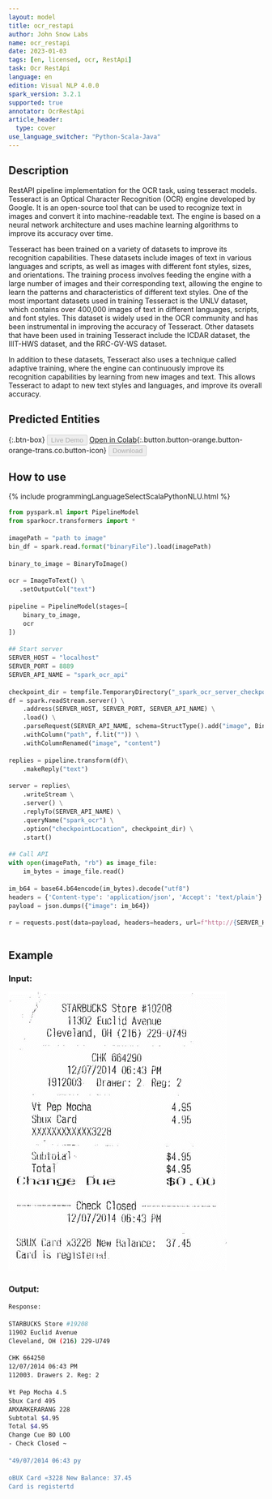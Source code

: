 ```yaml
---
layout: model
title: ocr_restapi
author: John Snow Labs
name: ocr_restapi
date: 2023-01-03
tags: [en, licensed, ocr, RestApi]
task: Ocr RestApi
language: en
edition: Visual NLP 4.0.0
spark_version: 3.2.1
supported: true
annotator: OcrRestApi
article_header:
  type: cover
use_language_switcher: "Python-Scala-Java"
---
```


## Description

RestAPI pipeline implementation for the OCR task, using tesseract models. Tesseract is an Optical Character Recognition (OCR) engine developed by Google. It is an open-source tool that can be used to recognize text in images and convert it into machine-readable text. The engine is based on a neural network architecture and uses machine learning algorithms to improve its accuracy over time.

Tesseract has been trained on a variety of datasets to improve its recognition capabilities. These datasets include images of text in various languages and scripts, as well as images with different font styles, sizes, and orientations. The training process involves feeding the engine with a large number of images and their corresponding text, allowing the engine to learn the patterns and characteristics of different text styles. One of the most important datasets used in training Tesseract is the UNLV dataset, which contains over 400,000 images of text in different languages, scripts, and font styles. This dataset is widely used in the OCR community and has been instrumental in improving the accuracy of Tesseract. Other datasets that have been used in training Tesseract include the ICDAR dataset, the IIIT-HWS dataset, and the RRC-GV-WS dataset.

In addition to these datasets, Tesseract also uses a technique called adaptive training, where the engine can continuously improve its recognition capabilities by learning from new images and text. This allows Tesseract to adapt to new text styles and languages, and improve its overall accuracy.

## Predicted Entities

{:.btn-box}
<button class="button button-orange" disabled>Live Demo</button>
[Open in Colab](https://github.com/JohnSnowLabs/spark-ocr-workshop/blob/master/tutorials/Certification_Trainings/6.2.SparkOcrRestApi.ipynb){:.button.button-orange.button-orange-trans.co.button-icon}
<button class="button button-orange" disabled>Download</button>

## How to use

<div class="tabs-box" markdown="1">
{% include programmingLanguageSelectScalaPythonNLU.html %}

```python
from pyspark.ml import PipelineModel
from sparkocr.transformers import *

imagePath = "path to image"
bin_df = spark.read.format("binaryFile").load(imagePath)

binary_to_image = BinaryToImage() 

ocr = ImageToText() \
   .setOutputCol("text")

pipeline = PipelineModel(stages=[
    binary_to_image,
    ocr
])

## Start server
SERVER_HOST = "localhost"
SERVER_PORT = 8889
SERVER_API_NAME = "spark_ocr_api"

checkpoint_dir = tempfile.TemporaryDirectory("_spark_ocr_server_checkpoint")
df = spark.readStream.server() \
    .address(SERVER_HOST, SERVER_PORT, SERVER_API_NAME) \
    .load() \
    .parseRequest(SERVER_API_NAME, schema=StructType().add("image", BinaryType())) \
    .withColumn("path", f.lit("")) \
    .withColumnRenamed("image", "content")

replies = pipeline.transform(df)\
    .makeReply("text") 

server = replies\
    .writeStream \
    .server() \
    .replyTo(SERVER_API_NAME) \
    .queryName("spark_ocr") \
    .option("checkpointLocation", checkpoint_dir) \
    .start()

## Call API
with open(imagePath, "rb") as image_file:
    im_bytes = image_file.read()

im_b64 = base64.b64encode(im_bytes).decode("utf8")
headers = {'Content-type': 'application/json', 'Accept': 'text/plain'}
payload = json.dumps({"image": im_b64})

r = requests.post(data=payload, headers=headers, url=f"http://{SERVER_HOST}:{SERVER_PORT}/{SERVER_API_NAME}")
```
```scala
```
</div>

## Example

### Input:
![Screenshot](../../_examples_ocr/image2.png)

### Output:

```bash
Response:

STARBUCKS Store #19208
11902 Euclid Avenue
Cleveland, OH (216) 229-U749

CHK 664250
12/07/2014 06:43 PM
112003. Drawers 2. Reg: 2

¥t Pep Mocha 4.5
Sbux Card 495
AMXARKERARANG 228
Subtotal $4.95
Total $4.95
Change Cue BO LOO
- Check Closed ~

"49/07/2014 06:43 py

oBUX Card «3228 New Balance: 37.45
Card is registertd
```
